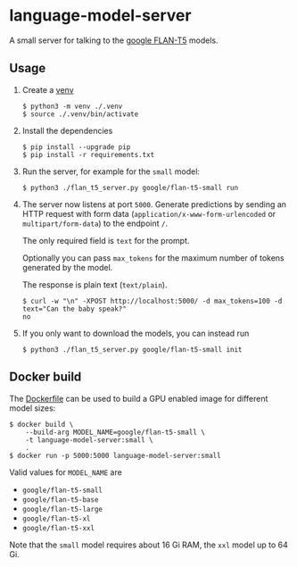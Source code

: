 # language-model-server

A small server for talking to the [google FLAN-T5](https://huggingface.co/docs/transformers/model_doc/flan-t5) models.

## Usage

1) Create a [venv](https://docs.python.org/3/library/venv.html)
   ```
   $ python3 -m venv ./.venv
   $ source ./.venv/bin/activate
   ```
2) Install the dependencies
   ```
   $ pip install --upgrade pip
   $ pip install -r requirements.txt
   ```
3) Run the server, for example for the `small` model:
   ```
   $ python3 ./flan_t5_server.py google/flan-t5-small run
   ```
4) The server now listens at port `5000`. Generate predictions by sending an HTTP request
   with form data (`application/x-www-form-urlencoded` or `multipart/form-data`) to the endpoint `/`.

   The only required field is `text` for the prompt.

   Optionally you can pass `max_tokens` for the maximum
   number of tokens generated by the model.

   The response is plain text (`text/plain`).
   ```
   $ curl -w "\n" -XPOST http://localhost:5000/ -d max_tokens=100 -d text="Can the baby speak?"
   no
   ```
5) If you only want to download the models, you can instead run
   ```
   $ python3 ./flan_t5_server.py google/flan-t5-small init
   ```

## Docker build

The [Dockerfile](./Dockerfile) can be used to build a GPU enabled image
for different model sizes:

```
$ docker build \
    --build-arg MODEL_NAME=google/flan-t5-small \
    -t language-model-server:small \
    .
$ docker run -p 5000:5000 language-model-server:small
```

Valid values for `MODEL_NAME` are

- `google/flan-t5-small`
- `google/flan-t5-base`
- `google/flan-t5-large`
- `google/flan-t5-xl`
- `google/flan-t5-xxl`

Note that the `small` model requires about 16 Gi RAM, the `xxl` model up to 64 Gi.